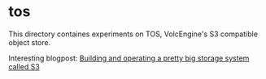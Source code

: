 # tos

This directory containes experiments on TOS,
VolcEngine's S3 compatible object store.

Interesting blogpost: [Building and operating a pretty big storage system called S3](https://www.allthingsdistributed.com/2023/07/building-and-operating-a-pretty-big-storage-system.html)

